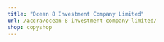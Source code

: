 ```yaml
---
title: "Ocean 8 Investment Company Limited"
url: /accra/ocean-8-investment-company-limited/
shop: copyshop
---
```

